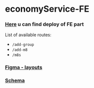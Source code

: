 # economyService-FE

### [Here](https://dantrofimov.github.io/economyService-FE/#/) u can find deploy of FE part

List of available routes:
- `/add-group`
- `/add-m8`
- `/m8s`

### [Figma - layouts](https://www.figma.com/file/FaFpzn2W8wPESFqpTpO90q/Layout)

### [Schema](https://www.figma.com/file/JGlyGpNkHUfpnLKwYhVPDw/m8-chkr?node-id=0%3A1)

